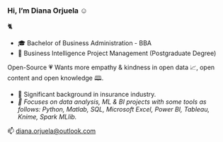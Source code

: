 ### Hi, I’m Diana Orjuela ☺️
:cat2:

- 🎓 Bachelor of Business Administration - BBA
- :gem: Business Intelligence Project Management (Postgraduate Degree)

Open-Source :heartpulse: 
Wants more empathy & kindness in open data 📈, open content and open knowledge 🕮.

- 💼 Significant background in insurance industry.  
- *:dart: Focuses on data analysis, ML & BI projects with some tools as follows: Python, Matlab, SQL, Microsoft Excel, Power BI, Tableau, Knime, Spark MLlib.*

📫 diana.orjuela@outlook.com
<!--
**DIANA-7/DIANA-7** is a ✨ _special_ ✨ repository because its `README.md` (this file) appears on your GitHub profile.

Here are some ideas to get you started:

- 🔭 I’m currently working on ...
- 🌱 I’m currently learning ...
- 👯 I’m looking to collaborate on ...
- 🤔 I’m looking for help with ...
- 💬 Ask me about ...
- 📫 How to reach me: ...
- 😄 Pronouns: ...
- ⚡ Fun fact: ...
-->
